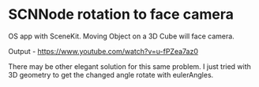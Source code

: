 # SCNNode rotation to face camera 

OS app with SceneKit. Moving Object on a 3D Cube will face camera.

Output - https://www.youtube.com/watch?v=u-fPZea7az0

There may be other elegant solution for this same problem. 
I just tried with 3D geometry to get the changed angle rotate with eulerAngles.
